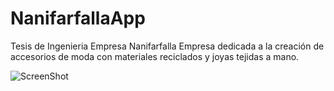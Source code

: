 # NanifarfallaApp
Tesis de Ingenieria Empresa Nanifarfalla
Empresa dedicada a la creación de accesorios de moda con materiales reciclados y joyas tejidas a mano.


![ScreenShot](http://nanifarfalla.com.pe/) 
